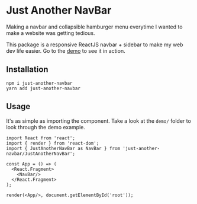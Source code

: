 # Just Another NavBar

Making a navbar and collapsible hamburger menu everytime I wanted to make a website was getting tedious.

This package is a responsive ReactJS navbar + sidebar to make my web dev life easier. Go to the [demo]() to see it in action.

## Installation

```{bash}
npm i just-another-navbar
yarn add just-another-navbar
```

## Usage

It's as simple as importing the component. Take a look at the `demo/` folder to look through the demo example.

```{javascript}
import React from 'react';
import { render } from 'react-dom';
import { JustAnotherNavBar as NavBar } from 'just-another-navbar/JustAnotherNavBar';

const App = () => (
  <React.Fragment>
    <NavBar/>
  </React.Fragment>
);

render(<App/>, document.getElementById('root'));
```